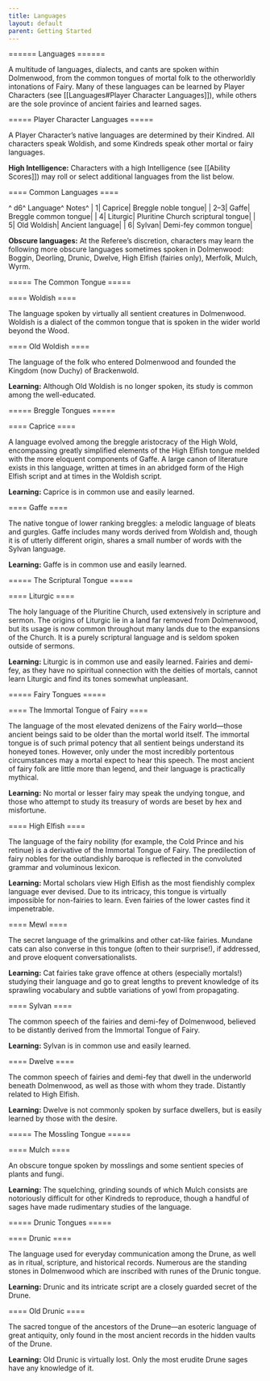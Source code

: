 ```yaml
---
title: Languages
layout: default
parent: Getting Started
---
```


====== Languages ======

A multitude of languages, dialects, and cants are spoken within Dolmenwood, from the common tongues of mortal folk to the otherworldly intonations of Fairy. Many of these languages can be learned by Player Characters (see [[Languages#Player Character Languages]]), while others are the sole province of ancient fairies and learned sages.

===== Player Character Languages =====

A Player Character’s native languages are determined by their Kindred. All characters speak Woldish, and some Kindreds speak other mortal or fairy languages.

**High Intelligence:** Characters with a high Intelligence (see [[Ability Scores]]) may roll or select additional languages from the list below.

==== Common Languages ====

^ d6^ Language^ Notes^
| 1| Caprice| Breggle noble tongue|
| 2–3| Gaffe| Breggle common tongue|
| 4| Liturgic| Pluritine Church scriptural tongue|
| 5| Old Woldish| Ancient language|
| 6| Sylvan| Demi-fey common tongue|

**Obscure languages:** At the Referee’s discretion, characters may learn the following more obscure languages sometimes spoken in Dolmenwood: Boggin, Deorling, Drunic, Dwelve, High Elfish (fairies only), Merfolk, Mulch, Wyrm.

===== The Common Tongue =====

==== Woldish ====

The language spoken by virtually all sentient creatures in Dolmenwood. Woldish is a dialect of the common tongue that is spoken in the wider world beyond the Wood.

==== Old Woldish ====

The language of the folk who entered Dolmenwood and founded the Kingdom (now Duchy) of Brackenwold.

**Learning:** Although Old Woldish is no longer spoken, its study is common among the well-educated.

===== Breggle Tongues =====

==== Caprice ====

A language evolved among the breggle aristocracy of the High Wold, encompassing greatly simplified elements of the High Elfish tongue melded with the more eloquent components of Gaffe. A large canon of literature exists in this language, written at times in an abridged form of the High Elfish script and at times in the Woldish script.

**Learning:** Caprice is in common use and easily learned.

==== Gaffe ====

The native tongue of lower ranking breggles: a melodic language of bleats and gurgles. Gaffe includes many words derived from Woldish and, though it is of utterly different origin, shares a small number of words with the Sylvan language.

**Learning:** Gaffe is in common use and easily learned.

===== The Scriptural Tongue =====

==== Liturgic ====

The holy language of the Pluritine Church, used extensively in scripture and sermon. The origins of Liturgic lie in a land far removed from Dolmenwood, but its usage is now common throughout many lands due to the expansions of the Church. It is a purely scriptural language and is seldom spoken outside of sermons.

**Learning:** Liturgic is in common use and easily learned. Fairies and demi-fey, as they have no spiritual connection with the deities of mortals, cannot learn Liturgic and find its tones somewhat unpleasant.

===== Fairy Tongues =====

==== The Immortal Tongue of Fairy ====

The language of the most elevated denizens of the Fairy world—those ancient beings said to be older than the mortal world itself. The immortal tongue is of such primal potency that all sentient beings understand its honeyed tones. However, only under the most incredibly portentous circumstances may a mortal expect to hear this speech. The most ancient of fairy folk are little more than legend, and their language is practically mythical.

**Learning:** No mortal or lesser fairy may speak the undying tongue, and those who attempt to study its treasury of words are beset by hex and misfortune.

==== High Elfish ====

The language of the fairy nobility (for example, the Cold Prince and his retinue) is a derivative of the Immortal Tongue of Fairy. The predilection of fairy nobles for the outlandishly baroque is reflected in the convoluted grammar and voluminous lexicon.

**Learning:** Mortal scholars view High Elfish as the most fiendishly complex language ever devised. Due to its intricacy, this tongue is virtually impossible for non-fairies to learn. Even fairies of the lower castes find it impenetrable.

==== Mewl ====

The secret language of the grimalkins and other cat-like fairies. Mundane cats can also converse in this tongue (often to their surprise!), if addressed, and prove eloquent conversationalists.

**Learning:** Cat fairies take grave offence at others (especially mortals!) studying their language and go to great lengths to prevent knowledge of its sprawling vocabulary and subtle variations of yowl from propagating.

==== Sylvan ====

The common speech of the fairies and demi-fey of Dolmenwood, believed to be distantly derived from the Immortal Tongue of Fairy.

**Learning:** Sylvan is in common use and easily learned.

==== Dwelve ====

The common speech of fairies and demi-fey that dwell in the underworld beneath Dolmenwood, as well as those with whom they trade. Distantly related to High Elfish.

**Learning:** Dwelve is not commonly spoken by surface dwellers, but is easily learned by those with the desire.

===== The Mossling Tongue =====

==== Mulch ====

An obscure tongue spoken by mosslings and some sentient species of plants and fungi.

**Learning:** The squelching, grinding sounds of which Mulch consists are notoriously difficult for other Kindreds to reproduce, though a handful of sages have made rudimentary studies of the language.

===== Drunic Tongues =====

==== Drunic ====

The language used for everyday communication among the Drune, as well as in ritual, scripture, and historical records. Numerous are the standing stones in Dolmenwood which are inscribed with runes of the Drunic tongue.

**Learning:** Drunic and its intricate script are a closely guarded secret of the Drune.

==== Old Drunic ====

The sacred tongue of the ancestors of the Drune—an esoteric language of great antiquity, only found in the most ancient records in the hidden vaults of the Drune.

**Learning:** Old Drunic is virtually lost. Only the most erudite Drune sages have any knowledge of it.